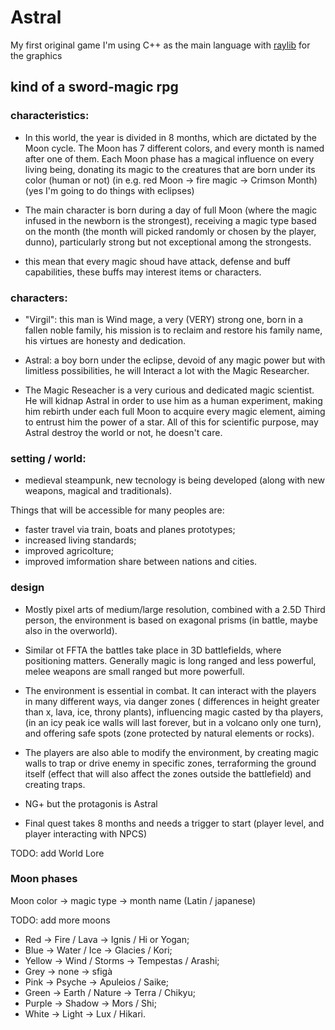 # Astral
My first original game
I'm using C++ as the main language with [raylib](https://github.com/raysan5/raylib) for the graphics

## kind of a sword-magic rpg

### characteristics:

- In this world, the year is divided in 8 months, which are dictated by the Moon cycle. The Moon has 7 different colors, and every month is named after one of them. Each Moon phase has a magical influence on every living being, donating its magic to the creatures that are born under its color (human or not) (in e.g. red Moon -> fire magic -> Crimson Month) (yes I'm going to do things with eclipses)

- The main character is born during a day of full Moon (where the magic infused in the newborn is the strongest), receiving a magic type based on the month (the month will picked randomly or chosen by the player, dunno), particularly strong but not exceptional among the strongests.

* this mean that every magic shoud have attack, defense and buff capabilities, these buffs may interest items or characters.

### characters:

- "Virgil": this man is Wind mage, a very (VERY) strong one, born in a fallen noble family, his mission is to reclaim and restore his family name, his virtues are honesty and dedication.

- Astral: a boy born under the eclipse, devoid of any magic power but with limitless possibilities, he will Interact a lot with the Magic Researcher.

* The Magic Reseacher is a very curious and dedicated magic scientist. He will kidnap Astral in order to use him as a human experiment, making him rebirth under each full Moon to acquire every magic element, aiming to entrust him the power of a star. All of this for scientific purpose, may Astral destroy the world or not, he doesn't care.

### setting / world:

- medieval steampunk, new tecnology is being developed (along with new weapons, magical and traditionals).

Things that will be accessible for many peoples are: 
- faster travel via train, boats and planes prototypes;
- increased living standards;
- improved agricolture;
- improved imformation share between nations and cities.

### design

- Mostly pixel arts of medium/large resolution, combined with a 2.5D Third person, the environment is based on exagonal prisms (in battle, maybe also in the overworld).

- Similar ot FFTA the battles take place in 3D battlefields, where positioning matters. Generally magic is long ranged and less powerful, melee weapons are small ranged but more powerfull.

- The environment is essential in combat. It can interact with the players in many different ways, via danger zones ( differences in height greater than x, lava, ice, throny plants), influencing magic casted by tha players, (in an icy peak ice walls will last forever, but in a volcano only one turn), and offering safe spots (zone protected by natural elements or rocks). 

* The players are also able to modify the environment, by creating magic walls to trap or drive enemy in specific zones, terraforming the ground itself (effect that will also affect the zones outside the battlefield) and creating traps.

* NG+ but the protagonis is Astral

* Final quest takes 8 months and needs a trigger to start (player level, and player interacting with NPCS)

TODO: add World Lore

### Moon phases

Moon color -> magic type -> month name (Latin / japanese)

TODO: add more moons

- Red -> Fire / Lava -> Ignis / Hi or Yogan;
- Blue -> Water / Ice -> Glacies / Kori;
- Yellow -> Wind / Storms -> Tempestas / Arashi;
- Grey -> none -> sfigà
- Pink -> Psyche -> Apuleios / Saike;
- Green -> Earth / Nature -> Terra / Chikyu;
- Purple -> Shadow -> Mors / Shi;
- White -> Light -> Lux / Hikari.
